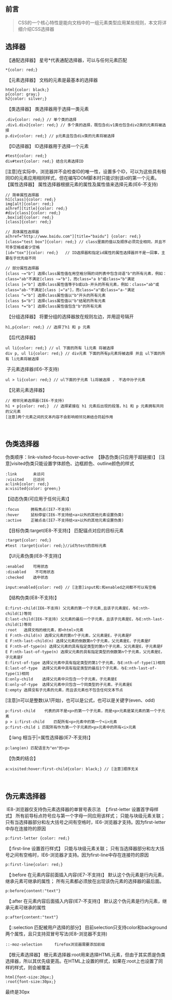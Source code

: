 ## 前言
> CSS的一个核心特性是能向文档中的一组元素类型应用某些规则，本文将详细介绍CSS选择器
﻿
## 选择器
﻿
【通配选择器】
星号*代表通配选择器，可以与任何元素匹配
```
*{color: red;}
```
﻿
【元素选择器】
文档的元素是最基本的选择器
```
html{color: black;}
p{color: gray;}
h2{color: silver;}  
```
﻿
【类选择器】
类选择器用于选择一类元素
```
.div{color: red;} // 单个类的选择
.div1.div2{color: red;} // 多个类的选择，既包含div1类也包含div2类的元素将被选择
p.div{color: red;} // p元素且包含div类的元素将被选择
```
﻿
【ID选择器】
ID选择器用于选择一个元素
```
#test{color: red;}
div#test{color: red;} 结合元素选择ID
```
[注意]在实际中，浏览器并不会检查ID的唯一性，设置多个ID，可以为这些具有相同ID的元素应用相同样式，但在编写DOM脚本时只能识别该id的第一个元素。
﻿
【属性选择器】
属性选择器根据元素的属性及属性值来选择元素(IE6-不支持)
```
// 简单属性选择器
h1[class]{color: red;}
img[alt]{color: red;}
a[href][title]{color: red;}
#div[class]{color: red;}
.box[id]{color: red;}
[class]{color: red;}
﻿
// 具体属性选择器
a[href="http://www.baidu.com"][title="baidu"] {color: red;}
[class="test box"]{color: red;} // class里面的值以及顺序必须完全相同，并且不可多空格或者少空格
[id="tox"]{color: red;}   // ID选择器和指定id属性的属性选择器并不是一回事，主要在于优先级不同
﻿
// 部分属性选择器
[class ~="b"] 选择class属性值在用空格分隔的词列表中包含词语"b"的所有元素，例如：class="ab"不满足[class ~="b"]，而class="a b"或class="b"满足
[class |="b"] 选择class属性值等于b或以b-开头的所有元素，例如：class="ab"或class="ab-"不满足[class |="a"]，而class="a"或class="a-"满足
[class ^="b"] 选择class属性值以"b"开头的所有元素
[class $="b"] 选择class属性值以"b"结尾的所有元素
[class *="b"] 选择class属性值包含"b"的所有元素 
```
﻿
【分组选择器】
将要分组的选择器放在规则左边，并用逗号隔开
```
h1,p{color: red;} // 选择了h1 和 p 元素
```
﻿
【后代选择器】
```
ul li{color: red;} // ul 下面的所有 li元素 将被选择
div p, ul li{color: red;} // div元素 下面的所有p元素将被选择 并且 ul下面的所有 li元素将被选择
```
﻿
子元素选择器(IE6-不支持)
```
ul > li{color: red;} // ul下面的子元素 li将被选择 ， 不选中孙子元素
```
﻿
【兄弟元素选择器】
```
// 相邻兄弟选择器(IE6-不支持)
h1 + p{color: red;}  // 选择紧接在 h1 元素后出现的段落，h1 和 p 元素拥有共同的父元素
[注意]两个元素之间的文本内容不会影响相邻兄弟结合符起作用
```
﻿
## 伪类选择器
伪类顺序：link-visited-focus-hover-active
﻿
【静态伪类(只应用于超链接)】
[注意]visited伪类只能设置字体颜色、边框颜色、outline颜色的样式
﻿
```
:link       未访问
:visited    已访问
a:link{color: red;}
a:visited{color: green;}
```
【动态伪类(可应用于任何元素)】
```
:focus     拥有焦点(IE7-不支持)
:hover     鼠标停留(IE6-不支持给<a>以外的其他元素设置伪类)
:active    正被点击(IE7-不支持给<a>以外的其他元素设置伪类)
```
﻿
【目标伪类:target(IE8-不支持)】
匹配锚点对应的目标元素
```
:target{color: red;}
#test :target{color: red;}//id为test的目标元素
```
﻿
【UI元素伪类(IE8-不支持)】
```
:enabled    可用状态
:disabled    不可用状态
:checked    选中状态
﻿
input:enabled{color: red} // [注意]input和:和enabled之间都不可以有空格
```
﻿
【结构伪类(IE8-不支持)】
```
E:first-child(IE6-不支持) 父元素的第一个子元素,且该子元素是E，与E:nth-child(1)等同
E:last-child(IE6-不支持) 父元素的最后一个子元素，且该子元素是E，与E:nth-last-child(1)等同
:root	选择文档的根元素，即<html>元素
E F:nth-child(n) 选择父元素的第n个子元素，父元素是E，子元素是F
E F:nth-last-child(n) 选择父元素的倒数第n个子元素，父元素是E，子元素是F
E F:nth-of-type(n) 选择父元素的具有指定类型的第n个子元素，父元素是E，子元素是F
E F:nth-last-of-type(n) 选择父元素的具有指定类型的倒数第n个子元素，父元素是E，子元素是F
E:first-of-type	选择父元素中具有指定类型的第1个子元素，与E:nth-of-type(1)相同
E:last-of-type	选择父元素中具有指定类型的最后1个子元素，与E:nth-last-of-type(1)相同
E:only-child	选择父元素中只包含一个子元素，子元素是E
E:only-of-type	选择父元素中只包含一个同类型的子元素，子元素是E
E:empty	选择没有子元素的元素，而且该元素也不包含任何文本节点
```
[注意]n可以是整数(从1开始)，也可以是公式，也可以是关键字(even、odd)
﻿
```
p:first-child    代表的并不是<p>的第一个子元素，而是<p>元素是某元素的第一个子元素
p > i:first-child    匹配所有<p>元素中的第一个<i>元素
p:first-child i 匹配所有作为第一个子元素的<p>元素中的所有<i>元素
```
﻿
【:lang 相当于|=属性选择器(IE7-不支持)】
```
p:lang(en) 匹配语言为"en"的<p>
```
﻿
【伪类的结合】
```
a:visited:hover:first-child{color: black;} // [注意]顺序无关
```
﻿
## 伪元素选择器
﻿
IE8-浏览器仅支持伪元素选择器的单冒号表示法
﻿
【:first-letter 设置首字母样式】
所有前导标点符号应与第一个字母一同应用该样式；
只能与块级元素关联；
只有当选择器部分和左大括号之间有空格时，IE6-浏览器才支持。因为first-letter中存在连接符的原因
﻿
```
p:first-letter {color: red;} 
```
﻿
【:first-line 设置首行样式】
只能与块级元素关联；
只有当选择器部分和左大括号之间有空格时，IE6-浏览器才支持。因为first-line中存在连接符的原因
```
p:first-line{color: red;} 
```
﻿
【:before 在元素内容前面插入内容(IE7-不支持)】
默认这个伪元素是行内元素，继承元素可继承的属性；
所有元素都必须放在出现该伪元素的选择器的最后面。
```
p:before{content:"text"}
```
﻿
【:after 在元素内容后面插入内容(IE7-不支持)】
默认这个伪元素是行内元素，继承元素可继承的属性
```
p:after{content:"text"}
```
﻿
【::selection 匹配被用户选择的部分】
目前selection只支持color和background两个属性，且只支持双冒号写法(IE8-浏览器不支持)
﻿
```
::-moz-selection 　　 firefox浏览器需要添加前缀
```
﻿
【根元素选择器】
根元素选择器:root用来选择HTML元素，但由于其实质是伪类选择器，所以其优先级更高。在HTML上设置的样式，如果在:root上也设置了同样的样式，则会被覆盖
﻿
```
html{font-size:20px;}
:root{font-size:30px;}
```
最终是30px